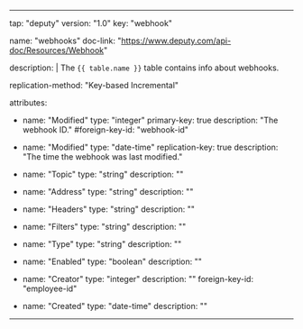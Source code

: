  ---
tap: "deputy"
version: "1.0"
key: "webhook"

name: "webhooks"
doc-link: "https://www.deputy.com/api-doc/Resources/Webhook"

description: |
  The `{{ table.name }}` table contains info about webhooks.

replication-method: "Key-based Incremental"

attributes:
  - name: "Modified"
    type: "integer"
    primary-key: true
    description: "The webhook ID."
    #foreign-key-id: "webhook-id"

  - name: "Modified"
    type: "date-time"
    replication-key: true
    description: "The time the webhook was last modified."

  - name: "Topic"
    type: "string"
    description: ""

  - name: "Address"
    type: "string"
    description: ""

  - name: "Headers"
    type: "string"
    description: ""

  - name: "Filters"
    type: "string"
    description: ""

  - name: "Type"
    type: "string"
    description: ""

  - name: "Enabled"
    type: "boolean"
    description: ""

  - name: "Creator"
    type: "integer"
    description: ""
    foreign-key-id: "employee-id"

  - name: "Created"
    type: "date-time"
    description: ""
---